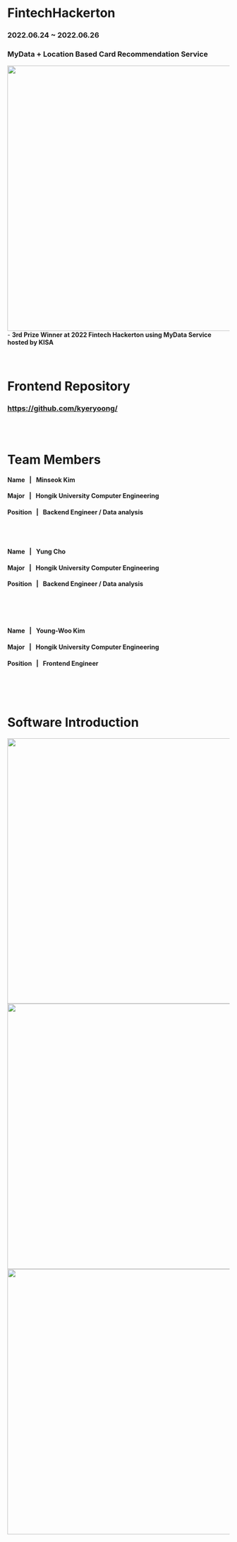 # FintechHackerton
### 2022.06.24 ~ 2022.06.26
### MyData + Location Based Card Recommendation Service
<img src="https://user-images.githubusercontent.com/78293352/214576440-69a18839-addd-4275-a563-c687c3bd2eaf.jpg" width = "600">
- <b> 3rd Prize Winner at 2022 Fintech Hackerton using MyData Service hosted by KISA </b>
<br><br><br>


# Frontend Repository
[<h3 style="border-bottom: none">https://github.com/kyeryoong/</h3>](https://github.com/kyeryoong/FintechHackertonFrontend.git)
<br><br>


# Team Members

#### Name &nbsp; | &nbsp; Minseok Kim
#### Major &nbsp; | &nbsp; Hongik University Computer Engineering
#### Position &nbsp; | &nbsp; Backend Engineer / Data analysis
<br><br>

#### Name &nbsp; | &nbsp; Yung Cho
#### Major &nbsp; | &nbsp; Hongik University Computer Engineering
#### Position &nbsp; | &nbsp; Backend Engineer / Data analysis
<br><br><br>

#### Name &nbsp; | &nbsp; Young-Woo Kim
#### Major &nbsp; | &nbsp; Hongik University Computer Engineering
#### Position &nbsp; | &nbsp; Frontend Engineer
<br><br><br>

# Software Introduction
<img src="https://user-images.githubusercontent.com/78293352/214579106-02ecc0c3-0069-439b-a9c7-7fd99a4cf8ba.png" width = "600">

<img src="https://user-images.githubusercontent.com/78293352/214578400-a385eb63-97a7-48d9-ab54-5dbfeea489c7.png" width = "600">

<img src="https://user-images.githubusercontent.com/78293352/214579274-e4b22b4d-2683-4a85-8470-3c3bfcfa8648.png" width = "600">
